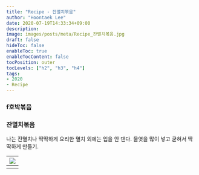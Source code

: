 ```yaml
---
title: "Recipe - 잔멸치볶음"
author: "Hoontaek Lee"
date: 2020-07-19T14:33:34+09:00
description:
image: images/posts/meta/Recipe_잔멸치볶음.jpg
draft: false
hideToc: false
enableToc: true
enableTocContent: false
tocPosition: outer
tocLevels: ["h2", "h3", "h4"]
tags:
- 2020
- Recipe
---
```


### f호박볶음

### 잔멸치볶음

나는 잔멸치나 딱딱하게 요리한 멸치 외에는 입을 안 댄다. 물엿을 많이 넣고 굳혀서 딱딱하게 만들기.

| <img src="/en/posts/Recipe/Recipe_페이지_10.jpg" style="zoom:100%;" /> |
| :----------------------------------------------------------: |
|                                                              |

